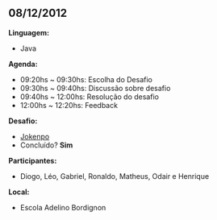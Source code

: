 <h2>08/12/2012</h2>

<b>Linguagem:</b> 
<ul>
  <li>Java</li>
</ul>
<b>Agenda:</b>
<ul>
  <li>09:20hs ~ 09:30hs: Escolha do Desafio</li>
  <li>09:30hs ~ 09:40hs: Discussão sobre desafio</li>
  <li>09:40hs ~ 12:00hs: Resolução do desafio</li>
  <li>12:00hs ~ 12:20hs: Feedback</li>
</ul>
<b>Desafio:</b> 
<ul>
  <li><a href="http://dojopuzzles.com/problemas/exibe/jokenpo/" target="_new">Jokenpo</a></li>
  <li>Concluído? <b>Sim</b></li>
</ul>
<b>Participantes:</b> 
<ul>
  <li>Diogo, Léo, Gabriel, Ronaldo, Matheus, Odair e Henrique</li>
</ul>
<b>Local:</b> 
<ul>
  <li>Escola Adelino Bordignon</li>
</ul>
